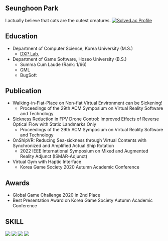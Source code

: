 ## Seunghoon Park
I actually believe that cats are the cutest creatures.
[![Solved.ac Profile](http://mazassumnida.wtf/api/v2/generate_badge?boj=hoonforalice)](https://solved.ac/hoonforalice/)

## Education
- Department of Computer Science, Korea University (M.S.)
  - [DXP Lab.](https://dxp.korea.ac.kr/)
- Department of Game Software, Hoseo University (B.S.)
  - Summa Cum Laude (Rank: 1/66)
  - GML
  - BugSoft

## Publication
- Walking-in-Flat-Place on Non-flat Virtual Environment can be Sickening!
  - Proceedings of the 29th ACM Symposium on Virtual Reality Software and Technology
- Sickness Reduction in FPV Drone Control: Improved Effects of Reverse Optical Flow with Static Landmarks Only
  - Proceedings of the 29th ACM Symposium on Virtual Reality Software and Technology
- OnShipVR: Reducing Sea-sickness through Virtual Contents with Synchronized and Amplified Actual Ship Rotation
  - 2022 IEEE International Symposium on Mixed and Augmented Reality Adjunct (ISMAR-Adjunct)
- Virtual Gym with Haptic Interface
  - Korea Game Society 2020 Autumn Academic Conference 

## Awards
- Global Game Challenge 2020 in 2nd Place
- Best Presentation Award on Korea Game Society Autumn Academic Conference
  
<h2 align="left"><b>SKILL</b></h2>
<p align="left">
  
<img src="https://img.shields.io/badge/C/C++-%2300599C.svg?style=for-the-badge&logo=c%2B%2B&logoColor=white"/>
<img src="https://img.shields.io/badge/c%23-%2300599C.svg?style=for-the-badge&logo=c-sharp&logoColor=white"/>
<img src="https://img.shields.io/badge/unity-%23313131.svg?style=for-the-badge&logo=unity&logoColor=white"/>
<img src="https://img.shields.io/badge/unrealengine-%23313131.svg?style=for-the-badge&logo=unrealengine&logoColor=white"/>
  </p>
